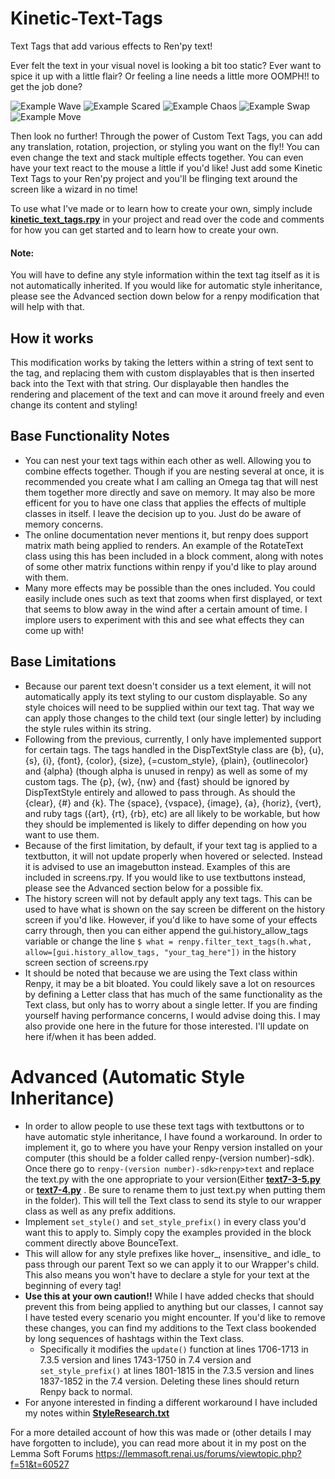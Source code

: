 # Kinetic-Text-Tags
 Text Tags that add various effects to Ren'py text!

Ever felt the text in your visual novel is looking a bit too static?
Ever want to spice it up with a little flair?
Or feeling a line needs a little more OOMPH!! to get the job done?


![Example Wave](https://github.com/SoDaRa/Kinetic-Text-Tags/blob/main/game/example_gifs/ExampleWaves.gif)
![Example Scared](https://github.com/SoDaRa/Kinetic-Text-Tags/blob/main/game/example_gifs/ExampleScared.gif)
![Example Chaos](https://github.com/SoDaRa/Kinetic-Text-Tags/blob/main/game/example_gifs/ExampleChaos.gif)
![Example Swap](https://github.com/SoDaRa/Kinetic-Text-Tags/blob/main/game/example_gifs/ExampleSwap.gif)
![Example Move](https://github.com/SoDaRa/Kinetic-Text-Tags/blob/main/game/example_gifs/ExampleMove.gif)

Then look no further! Through the power of Custom Text Tags, you can add any translation, rotation, projection, or styling you want on the fly!!
You can even change the text and stack multiple effects together.
You can even have your text react to the mouse a little if you'd like!
Just add some Kinetic Text Tags to your Ren'py project and you'll be flinging text around the screen like a wizard in no time!

To use what I've made or to learn how to create your own, simply include **[kinetic_text_tags.rpy](https://github.com/SoDaRa/Kinetic-Text-Tags/blob/main/game/kinetic_text_tags.rpy)** in your project and read over the code and comments for how you can get started and to learn how to create your own.

#### Note: 
You will have to define any style information within the text tag itself as it is not automatically inherited. If you would like for automatic style inheritance, please see the Advanced section down below for a renpy modification that will help with that. 

## How it works
This modification works by taking the letters within a string of text sent to the tag, and replacing them with custom displayables that is then inserted back into the Text with that string. Our displayable then handles the rendering and placement of the text and can move it around freely and even change its content and styling!
    
## Base Functionality Notes
- You can nest your text tags within each other as well. Allowing you to combine effects together. Though if you are nesting several at once, it is recommended you create what I am calling an Omega tag that will nest them together more directly and save on memory. It may also be more efficent for you to have one class that applies the effects of multiple classes in itself. I leave the decision up to you. Just do be aware of memory concerns.
- The online documentation never mentions it, but renpy does support matrix math being applied to renders. An example of the RotateText class using this has been included in a block comment, along with notes of some other matrix functions within renpy if you'd like to play around with them.
- Many more effects may be possible than the ones included. You could easily include ones such as text that zooms when first displayed, or text that seems to blow away in the wind after a certain amount of time. I implore users to experiment with this and see what effects they can come up with!
    
## Base Limitations
- Because our parent text doesn't consider us a text element, it will not automatically apply its text styling to our custom displayable. So any style choices will need to be supplied within our text tag. That way we can apply those changes to the child text (our single letter) by including the style rules within its string.
- Following from the previous, currently, I only have implemented support for certain tags. The tags handled in the DispTextStyle class are {b}, {u}, {s}, {i}, {font}, {color}, {size}, {=custom_style}, {plain}, {outlinecolor} and {alpha} (though alpha is unused in renpy) as well as some of my custom tags. The {p}, {w}, {nw} and {fast} should be ignored by DispTextStyle entirely and allowed to pass through. As should the {clear}, {#} and {k}. The {space}, {vspace}, {image}, {a}, {horiz}, {vert}, and ruby tags ({art}, {rt}, {rb}, etc) are all likely to be workable, but how they should be implemented is likely to differ depending on how you want to use them.
- Because of the first limitation, by default, if your text tag is applied to a textbutton, it will not update properly when hovered or selected. Instead it is advised to use an imagebutton instead. Examples of this are included in screens.rpy. If you would like to use textbuttons instead, please see the Advanced section below for a possible fix. 
- The history screen will not by default apply any text tags. This can be used to have what is shown on the say screen be different on the history screen if you'd like. However, if you'd like to have some of your effects carry through, then you can either append the gui.history_allow_tags variable or change the line `$ what = renpy.filter_text_tags(h.what, allow=[gui.history_allow_tags, "your_tag_here"])`  in the history screen section of screens.rpy
- It should be noted that because we are using the Text class within Renpy, it may be a bit bloated. You could likely save a lot on resources by defining a Letter class that has much of the same functionality as the Text class, but only has to worry about a single letter. If you are finding yourself having performance concerns, I would advise doing this.  I may also provide one here in the future for those interested. I'll update on here if/when it has been added.

# Advanced (Automatic Style Inheritance)
- In order to allow people to use these text tags with textbuttons or to have automatic style inheritance, I have found a workaround. In order to implement it, go to where you have your Renpy version installed on your computer (this should be a folder called renpy-(version number)-sdk). Once there go to `renpy-(version number)-sdk>renpy>text` and replace the text.py with the one appropriate to your version(Either **[text7-3-5.py](https://github.com/SoDaRa/Kinetic-Text-Tags/blob/main/game/text7-3-5.py)** or **[text7-4.py](https://github.com/SoDaRa/Kinetic-Text-Tags/blob/main/game/text7-4.py)** . Be sure to rename them to just text.py when putting them in the folder). This will tell the Text class to send its style to our wrapper class as well as any prefix additions. 
- Implement `set_style()` and `set_style_prefix()` in every class you'd want this to apply to. Simply copy the examples provided in the block comment directly above BounceText.
- This will allow for any style prefixes like hover_, insensitive_ and idle_ to pass through our parent Text so we can apply it to our Wrapper's child. This also means you won't have to declare a style for your text at the beginning of every tag!
- **Use this at your own caution!!** While I have added checks that should prevent this from being applied to anything but our classes, I cannot say I have tested every scenario you might encounter. If you'd like to remove these changes, you can find my additions to the Text class bookended by long sequences of hashtags within the Text class. 
  - Specifically it modifies the `update()` function at lines 1706-1713 in 7.3.5 version and lines 1743-1750 in 7.4 version and `set_style_prefix()` at lines 1801-1815 in the 7.3.5 version and lines 1837-1852 in the 7.4 version. Deleting these lines should return Renpy back to normal.
- For anyone interested in finding a different workaround I have included my notes within **[StyleResearch.txt](https://github.com/SoDaRa/Kinetic-Text-Tags/blob/main/StyleResearch.txt)**

For a more detailed account of how this was made or (other details I may have forgotten to include), you can read more about it in my post on the Lemma Soft Forums https://lemmasoft.renai.us/forums/viewtopic.php?f=51&t=60527
